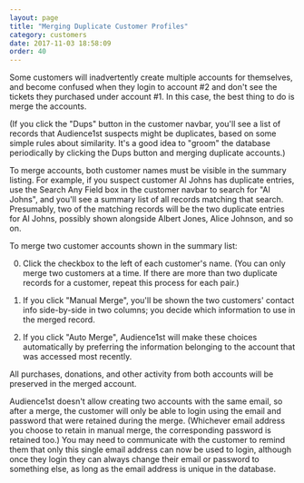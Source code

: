```yaml
---
layout: page
title: "Merging Duplicate Customer Profiles"
category: customers
date: 2017-11-03 18:58:09
order: 40
---
```


Some customers will inadvertently create multiple accounts for
themselves, and become confused when they login to account #2 and don't
see the tickets they purchased under account #1.  In this case, the best
thing to do is merge the accounts.

(If you click the "Dups" button in the customer navbar, you'll see a list of records that Audience1st suspects might be duplicates, based on some simple rules about similarity.  It's a good idea to "groom" the database periodically by clicking the Dups button and merging duplicate accounts.)

To merge accounts, both customer names must be visible in the summary listing.  For example, if you suspect customer Al Johns has duplicate entries, use the Search Any Field box in the customer navbar to search for "Al Johns", and you'll see a summary list of all records matching that search.  Presumably, two of the matching records will be the two duplicate entries for Al Johns, possibly shown alongside Albert Jones, Alice Johnson, and so on.

To merge two customer accounts shown in the summary list:

0. Click the checkbox to the left of each customer's name.  (You can only merge two customers at a time.  If there are more than two duplicate records for a customer, repeat this process for each pair.)

0. If you click "Manual Merge", you'll be shown the two customers' contact info side-by-side in two columns; you decide which information to use in the merged record.

0. If you click "Auto Merge", Audience1st will make these choices automatically by preferring the information belonging to the account that was accessed most recently.

All purchases, donations, and other activity from both accounts will be preserved in the merged account.

Audience1st doesn't allow creating two accounts with the same email, so after a merge, the customer will only be able to login using the email and password that were retained during the merge.  (Whichever email address you choose to retain in manual merge, the corresponding password is retained too.)  You may  need to communicate with the customer to remind them that only this single email address can now be used to login, although once they login they can always change their email or password to something else, as long as the email address is unique in the database.


